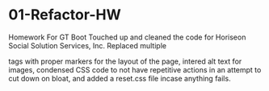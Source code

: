 # 01-Refactor-HW
Homework For GT Boot
Touched up and cleaned the code for Horiseon Social Solution Services, Inc.
Replaced multiple <div> tags with proper markers for the layout of the page, intered alt text for images, condensed CSS code to not have repetitive actions in an attempt to cut down on bloat, and added a reset.css file incase anything fails.